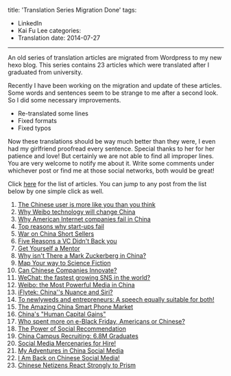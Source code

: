 title: 'Translation Series Migration Done'
tags:
 - LinkedIn
 - Kai Fu Lee
categories:
 - Translation
date: 2014-07-27
---

An old series of translation articles are migrated from Wordpress to my new hexo blog. This series contains 23 articles which were translated after I graduated from university. 

Recently I have been working on the migration and update of these articles. Some words and sentences seem to be strange to me after a second look. So I did some necessary improvements. 

* Re-translated some lines
* Fixed formats 
* Fixed typos
  
Now these translations should be way much better than they were, I even had my girlfriend proofread every sentence. Special thanks to her for her patience and love! But certainly we are not able to find all improper lines. You are very welcome to notify me about it. Write some comments under whichever post or find me at those social networks, both would be great! 

Click [here](http://freetymekiyan.github.io/tags/Kai-Fu-Lee/) for the list of articles. You can jump to any post from the list below by one simple click as well.  

1. [The Chinese user is more like you than you think](/2013/07/26/translation/kaifulee-1/)
2. [Why Weibo technology will change China](/2013/08/02/translation/kaifulee-2/)
3. [Why American Internet companies fail in China](/2013/08/03/translation/kaifulee-3/)
4. [Top reasons why start-ups fail](/2013/08/04/translation/kaifulee-4/)
5. [War on China Short Sellers](/2012/10/20/translation/kaifulee-5/)
6. [Five Reasons a VC Didn't Back you](/2012/10/21/translation/kaifulee-6/)
7. [Get Yourself a Mentor](/2012/10/22/translation/kaifulee-7/)
8. [Why isn't There a Mark Zuckerberg in China?](/2012/10/29/translation/kaifulee-8/)
9. [Map Your way to Science Fiction](/2012/11/04/translation/kaifulee-9/)
10. [Can Chinese Companies Innovate?](/2012/11/13/translation/kaifulee-10/)
11. [WeChat: the fastest growing SNS in the world?](/2013/05/05/translation/kaifulee-11/)
12. [Weibo: the Most Powerful Media in China](/2013/07/04/translation/kaifulee-12/)
13. [iFlytek: China''s Nuance and Siri?](/2013/07/05/translation/kaifulee-13/)
14. [To newlyweds and entrepreneurs: A speech equally suitable for both!](/2013/07/06/translation/kaifulee-14/)
15. [The Amazing China Smart Phone Market](/2013/07/11/translation/kaifulee-15/)
16. [China's "Human Capital Gains"](/2013/07/14/translation/kaifulee-16/)
17. [Who spent more on e-Black Friday, Americans or Chinese?](/2013/07/16/translation/kaifulee-17/)
18. [The Power of Social Recommendation](/2013/07/17/translation/kaifulee-18/)
19. [China Campus Recruiting: 6.8M Graduates](/2013/07/18/translation/kaifulee-19/)
20. [Social Media Mercenaries for Hire!](/2013/07/23/translation/kaifulee-20/)
21. [My Adventures in China Social Media](/2013/07/23/translation/kaifulee-21/)
22. [I Am Back on Chinese Social Media!](/2013/08/05/translation/kaifulee-22/)
23. [Chinese Netizens React Strongly to Prism](/2013/08/06/translation/kaifulee-23/)
